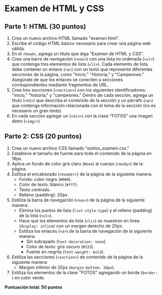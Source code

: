 # Examen de HTML y CSS

## Parte 1: HTML (30 puntos)

1. Crea un nuevo archivo HTML llamado "examen.html".
2. Escribe el código HTML básico necesario para crear una página web válida.
3. En el `<head>`, agrega un título que diga "Examen de HTML y CSS".
4. Crea una barra de navegación (`<nav>`) con una lista no ordenada (`<ul>`) que contenga tres elementos de lista (`<li>`). Cada elemento de lista debe contener un enlace (`<a>`) con un texto que represente diferentes secciones de la página, como "Inicio," "Historia," y "Campeones." Asegúrate de que los enlaces se conecten a secciones correspondientes mediante fragmentos de URL.
5. Crea tres secciones (`<section>`) con los siguientes identificadores: "inicio," "historia," y "campeones." Dentro de cada sección, agrega un título (`<h2>`) que describa el contenido de la sección y un párrafo (`<p>`) que contenga información relacionada con el tema de la sección (no es necesario un gran texto).
6. En cada sección agregar un (`<div>`) con la clase "FOTOS" una imagen detro (`<img/>`)

## Parte 2: CSS (20 puntos)

1. Crea un nuevo archivo CSS llamado "estilos_examen.css."
2. Establece el tamaño de fuente para todo el contenido de la página en 18px.
3. Aplica un fondo de color gris claro (`#eee`) al cuerpo (`<body>`) de la página.
4. Estiliza el encabezado (`<header>`) de la página de la siguiente manera:
   - Fondo: color negro (`#000`).
   - Color de texto: blanco (`#fff`).
   - Texto centrado.
   - Relleno (padding): 20px.
5. Estiliza la barra de navegación (`<nav>`) de la página de la siguiente manera:
   - Elimina los puntos de lista (`list-style-type`) y el relleno (padding) de la lista (`<ul>`).
   - Hace que los elementos de lista (`<li>`) se muestren en línea (`display: inline`) con un margen derecho de 20px.
   - Estiliza los enlaces (`<a>`) de la barra de navegación de la siguiente manera:
     - Sin subrayado (`text-decoration: none`).
     - Color de texto: gris oscuro (`#333`).
     - Fuente en negrita (`font-weight: bold`).
6. Estiliza las secciones (`<section>`) de contenido de la página de la siguiente manera:
   - Margen inferior de 20px (`margin-bottom: 20px`).
7. Estiliza los elementos de la clase "FOTOS" agregando un borde (`border: `) en color verde.

**Puntuación total: 50 puntos**
